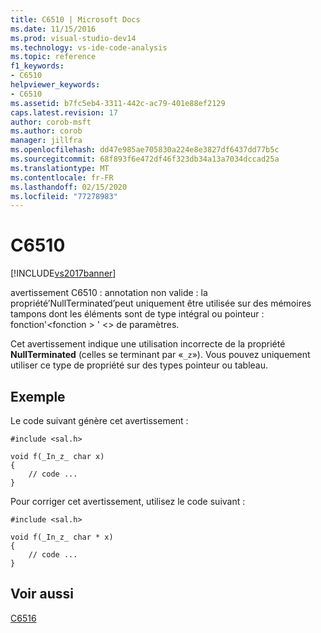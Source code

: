 ```yaml
---
title: C6510 | Microsoft Docs
ms.date: 11/15/2016
ms.prod: visual-studio-dev14
ms.technology: vs-ide-code-analysis
ms.topic: reference
f1_keywords:
- C6510
helpviewer_keywords:
- C6510
ms.assetid: b7fc5eb4-3311-442c-ac79-401e88ef2129
caps.latest.revision: 17
author: corob-msft
ms.author: corob
manager: jillfra
ms.openlocfilehash: dd47e985ae705830a224e8e3827df6437dd77b5c
ms.sourcegitcommit: 68f893f6e472df46f323db34a13a7034dccad25a
ms.translationtype: MT
ms.contentlocale: fr-FR
ms.lasthandoff: 02/15/2020
ms.locfileid: "77278983"
---
```

# <a name="c6510"></a>C6510
[!INCLUDE[vs2017banner](../includes/vs2017banner.md)]

avertissement C6510 : annotation non valide : la propriété’NullTerminated’peut uniquement être utilisée sur des mémoires tampons dont les éléments sont de type intégral ou pointeur : fonction'\<fonction > ' \<> de paramètres.  
  
 Cet avertissement indique une utilisation incorrecte de la propriété **NullTerminated** (celles se terminant par «`_z`»). Vous pouvez uniquement utiliser ce type de propriété sur des types pointeur ou tableau.  
  
## <a name="example"></a>Exemple  
 Le code suivant génère cet avertissement :  
  
```  
#include <sal.h>  
  
void f(_In_z_ char x)  
{  
    // code ...  
}  
```  
  
 Pour corriger cet avertissement, utilisez le code suivant :  
  
```  
#include <sal.h>  
  
void f(_In_z_ char * x)  
{  
    // code ...  
}  
```  
  
## <a name="see-also"></a>Voir aussi  
 [C6516](../code-quality/c6516.md)
